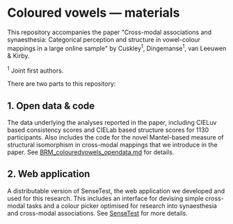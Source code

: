 # Coloured vowels — materials
This repository accompanies the paper "Cross-modal associations and synaesthesia: Categorical perception and structure in vowel-colour mappings in a large online sample" by Cuskley<sup>1</sup>, Dingemanse<sup>1</sup>, van Leeuwen & Kirby.

<sup>1</sup> Joint first authors.

There are two parts to this repository:

## 1. Open data & code
The data underlying the analyses reported in the paper, including CIELuv based consistency scores and CIELab based structure scores for 1130 participants. Also includes the code for the novel Mantel-based measure of structural isomorphism in cross-modal mappings that we introduce in the paper. See [BRM_colouredvowels_opendata.md](/BRM_colouredvowels_opendata.md) for details.

## 2. Web application
A distributable version of SenseTest, the web application we developed and used for this research. This includes an interface for devising simple cross-modal tasks and a colour picker optimised for research into synaesthesia and cross-modal associations. See [SenseTest](/SenseTest/README.md) for more details.
